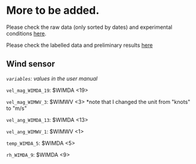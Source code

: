 # More to be added.

Please check the raw data (only sorted by dates) and experimental conditions [here](https://jiayuliaq.shinyapps.io/check_raw_data_shiny/).

Please check the labelled data and preliminary results [here](https://jiayuli.shinyapps.io/analysis_inter_unit_tranmission/)

## Wind sensor 
*`variables`: values in the user manual*

`vel_mag_WIMDA_19`: $WIMDA <19>

`vel_mag_WIMWV_3`: $WIMWV <3>  *note that I changed the unit from "knots" to "m/s"

`vel_ang_WIMDA_13`: $WIMDA <13>

`vel_ang_WIMWV_1`: $WIMWV <1>

`temp_WIMDA_5`: $WIMDA <5>

`rh_WIMDA_9`: $WIMDA <9>
